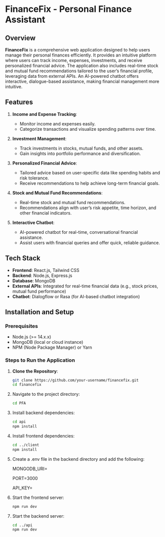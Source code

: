 # FinanceFix - Personal Finance Assistant

## Overview
**FinanceFix** is a comprehensive web application designed to help users manage their personal finances efficiently. It provides an intuitive platform where users can track income, expenses, investments, and receive personalized financial advice. The application also includes real-time stock and mutual fund recommendations tailored to the user’s financial profile, leveraging data from external APIs. An AI-powered chatbot offers interactive, dialogue-based assistance, making financial management more intuitive.

## Features
1. **Income and Expense Tracking**:
   - Monitor income and expenses easily.
   - Categorize transactions and visualize spending patterns over time.
  
2. **Investment Management**:
   - Track investments in stocks, mutual funds, and other assets.
   - Gain insights into portfolio performance and diversification.

3. **Personalized Financial Advice**:
   - Tailored advice based on user-specific data like spending habits and risk tolerance.
   - Receive recommendations to help achieve long-term financial goals.

4. **Stock and Mutual Fund Recommendations**:
   - Real-time stock and mutual fund recommendations.
   - Recommendations align with user’s risk appetite, time horizon, and other financial indicators.

5. **Interactive Chatbot**:
   - AI-powered chatbot for real-time, conversational financial assistance.
   - Assist users with financial queries and offer quick, reliable guidance.

## Tech Stack
- **Frontend**: React.js, Tailwind CSS
- **Backend**: Node.js, Express.js
- **Database**: MongoDB
- **External APIs**: Integrated for real-time financial data (e.g., stock prices, mutual fund performance)
- **Chatbot**: Dialogflow or Rasa (for AI-based chatbot integration)

## Installation and Setup

### Prerequisites
- Node.js (>= 14.x.x)
- MongoDB (local or cloud instance)
- NPM (Node Package Manager) or Yarn

### Steps to Run the Application
1. **Clone the Repository**:
   ```bash
   git clone https://github.com/your-username/financefix.git
   cd financefix
2. Navigate to the project directory:
    ```bash
    cd PFA

3. Install backend dependencies:
    ```bash
    cd api
    npm install

4. Install frontend dependencies:
    ```bash
    cd ../client
    npm install

5. Create a .env file in the backend directory and add the following:

    MONGODB_URI=<your-mongodb-uri>
    
    PORT=3000
   
    API_KEY=<your-external-api-key>


7. Start the frontend server:
    ```bash
    npm run dev

8. Start the backend server:
    ```bash
    cd ../api
    npm run dev
